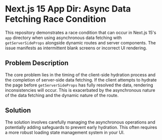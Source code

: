# Next.js 15 App Dir: Async Data Fetching Race Condition

This repository demonstrates a race condition that can occur in Next.js 15's `app` directory when using asynchronous data fetching with `getServerSideProps` alongside dynamic routes and server components.  The issue manifests as intermittent blank screens or incorrect UI rendering.

## Problem Description

The core problem lies in the timing of the client-side hydration process and the completion of server-side data fetching.  If the client attempts to hydrate the page before `getServerSideProps` has fully resolved the data, rendering inconsistencies will occur. This is exacerbated by the asynchronous nature of the data fetching and the dynamic nature of the route.

## Solution

The solution involves carefully managing the asynchronous operations and potentially adding safeguards to prevent early hydration.  This often requires a more robust loading state management system in your UI.